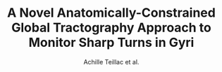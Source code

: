 ---
cat: gaia
subcat: architecture
bestof: false
author: Achille Teillac et al.
title: A Novel Anatomically-Constrained Global Tractography Approach to Monitor Sharp Turns in Gyri
year: 2017
type: inproceedings
doi: 10.1007/978-3-319-66182-7_61
booktitle: Medical Image Computing and Computer Assisted Intervention - MICCAI 2017 - 20th International Conference, Quebec City, QC, Canada, September 11-13, 2017, Proceedings, Part I
---